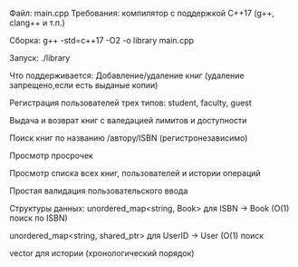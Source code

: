 Файл: main.cpp
Требования: компилятор с поддержкой C++17 (g++, clang++ и т.п.)

Сборка:
g++ -std=c++17 -O2 -o library main.cpp

Запуск:
./library

Что поддерживается:
  Добавление/удаление книг (удаление запрещено,если есть выданые копии)
  
  Регистрация пользователей трех типов: student, faculty, guest
  
  Выдача и возврат книг с валедацией лимитов и доступности
  
  Поиск книг по названию /автору/ISBN (регистронезависимо)
  
  Просмотр просрочек 
  
  Просмотр списка всех книг, пользователей и истории операций
  
  Простая валидация пользовательского ввода 

Структуры данных:
  unordered_map<string, Book> для ISBN → Book (O(1) поиск по ISBN)
  
  unordered_map<string, shared_ptr<User>> для UserID → User (O(1) поиск
  
  vector<BorrowRecord> для истории (хронологический порядок)
